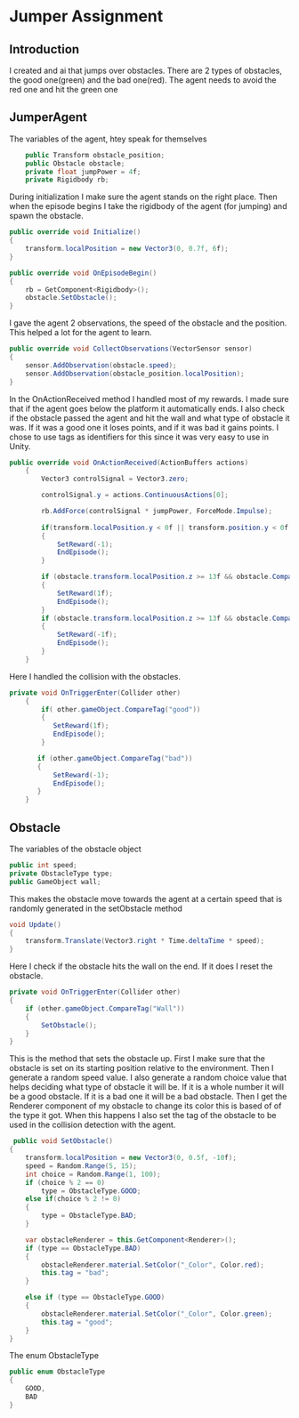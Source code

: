 # Jumper Assignment
## Introduction
I created and ai that jumps over obstacles.
There are 2 types of obstacles, the good one(green) and the bad one(red).
The agent needs to avoid the red one and hit the green one
## JumperAgent

The variables of the agent, htey speak for themselves
```c#
    public Transform obstacle_position;
    public Obstacle obstacle;
    private float jumpPower = 4f;
    private Rigidbody rb;
```

During initialization I make sure the agent stands on the right place. 
Then when the episode begins I take the rigidbody of the agent (for jumping) and spawn the obstacle.
```c#
public override void Initialize()
{
	transform.localPosition = new Vector3(0, 0.7f, 6f);
}

public override void OnEpisodeBegin()
{
	rb = GetComponent<Rigidbody>();
	obstacle.SetObstacle();
}
```

I gave the agent 2 observations, the speed of the obstacle and the position. This helped a lot for the agent to learn.
```c#
public override void CollectObservations(VectorSensor sensor)
{
	sensor.AddObservation(obstacle.speed);
	sensor.AddObservation(obstacle_position.localPosition);
}
```

In the OnActionReceived method I handled most of my rewards.
I made sure that if the agent goes below the platform it automatically ends.
I also check if the obstacle passed the agent and hit the wall and what type of obstacle it was. If it was a good one it loses points, and if it was bad it gains points.
I chose to use tags as identifiers for this since it was very easy to use in Unity.
```c#
public override void OnActionReceived(ActionBuffers actions)
    {
        Vector3 controlSignal = Vector3.zero;

        controlSignal.y = actions.ContinuousActions[0];

        rb.AddForce(controlSignal * jumpPower, ForceMode.Impulse);
        
        if(transform.localPosition.y < 0f || transform.position.y < 0f)
        {
            SetReward(-1);
            EndEpisode();
        }

        if (obstacle.transform.localPosition.z >= 13f && obstacle.CompareTag("bad"))
        {
            SetReward(1f);
            EndEpisode();
        }
        if (obstacle.transform.localPosition.z >= 13f && obstacle.CompareTag("good"))
        {
            SetReward(-1f);
            EndEpisode();
        }
    }
```

Here I handled the collision with the obstacles.

```c#
private void OnTriggerEnter(Collider other)
    { 
        if( other.gameObject.CompareTag("good"))
        {
           SetReward(1f);
           EndEpisode();
        }

       if (other.gameObject.CompareTag("bad"))
       {
           SetReward(-1);
           EndEpisode();
       }
    }
```

## Obstacle
The variables of the obstacle object
```c#
public int speed;
private ObstacleType type;
public GameObject wall;
```

This makes the obstacle move towards the agent at a certain speed that is randomly generated in the setObstacle method
```c# 
void Update()
{
	transform.Translate(Vector3.right * Time.deltaTime * speed);
}
```

Here I check if the obstacle hits the wall on the end. If it does I reset the obstacle.
```c#
private void OnTriggerEnter(Collider other)
{
	if (other.gameObject.CompareTag("Wall"))
	{
		SetObstacle();
	}
}
```

This is the method that sets the obstacle up.
First I make sure that the obstacle is set on its starting position relative to the environment.
Then I generate a random speed value.
I also generate a random choice value that helps deciding what type of obstacle it will be.
If it is a whole number it will be a good obstacle.
If it is a bad one it will be a bad obstacle.
Then I get the Renderer component of my obstacle to change its color this is based of of the type it got.
When this happens I also set the tag of the obstacle to be used in the collision detection with the agent.
```c#
 public void SetObstacle()
{
	transform.localPosition = new Vector3(0, 0.5f, -10f); 
	speed = Random.Range(5, 15);
	int choice = Random.Range(1, 100);
	if (choice % 2 == 0)
		type = ObstacleType.GOOD;
	else if(choice % 2 != 0)
	{
		type = ObstacleType.BAD;
	}

	var obstacleRenderer = this.GetComponent<Renderer>();
	if (type == ObstacleType.BAD)
	{
		obstacleRenderer.material.SetColor("_Color", Color.red);
		this.tag = "bad";
	}

	else if (type == ObstacleType.GOOD)
	{
		obstacleRenderer.material.SetColor("_Color", Color.green);
		this.tag = "good";
	}
}
```

The enum ObstacleType
```c#
public enum ObstacleType
{
    GOOD,
    BAD
}
```